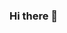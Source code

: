 ### Hi there 👋

<!--
**Labmember7/Labmember7** is a ✨ _special_ ✨ repository because its `README.md` (this file) appears on your GitHub profile.

Here are some ideas to get you started:

- 🔭 I’m currently working on a blog website with Angular/Django
- 🌱 I’m currently learning Angular🅰️ and Django 
- 💬 Ask me about any project
- 📫 How to reach me: basemzarai@gmail.com
